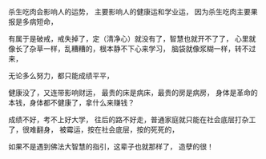 杀生吃肉会影响人的运势，
主要影响人的健康运和学业运，
因为杀生吃肉主要果报是多病短命，

有属于是破戒，戒失掉了，定（清净心）就没有了，智慧也就开不了了，
心里就像长了杂草一样，乱糟糟的，根本静不下心来学习，
脑袋就像浆糊一样，转不过来，

无论多么努力，都只能成绩平平，

健康没了，又连带影响财运，
最贵的床是病床，最贵的房是病房，
身体是革命的本钱，身体都不健康了，拿什么来赚钱？

成绩不好，考不上好大学，
往后的路不好走，普通家庭就只能在社会底层打杂工了，很难翻身，
被霉运，按在社会底层，按的死死的，

如果不是遇到佛法大智慧的指引，这辈子也就那样了，
造孽的很！